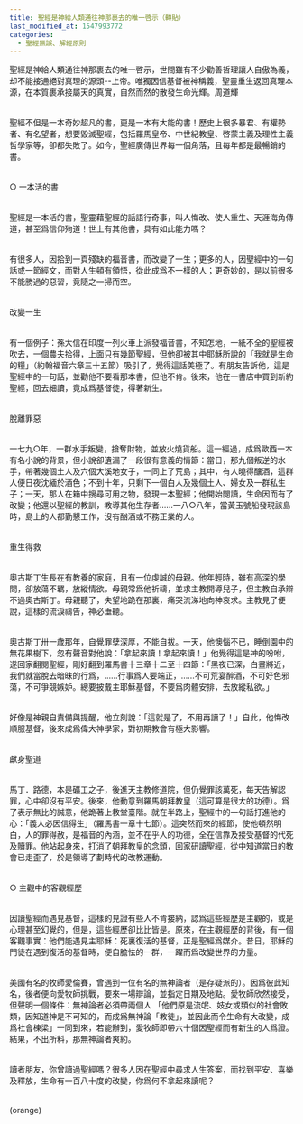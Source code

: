 ```yaml
---
title: 聖經是神給人類通往神那裹去的唯一啓示（轉貼）
last_modified_at: 1547993772
categories:
  - 聖經無誤、解經原則
---
```


聖經是神給人類通往神那裹去的唯一啓示，世間雖有不少勸善哲理讓人自傲為義，却不能接通絕對真理的源頭--上帝。唯獨因信基督被神稱義，聖靈重生返回真理本源，在本質裹承接屬天的真實，自然而然的散發生命光輝。<!--more-->周道輝 <br><br><br>聖經不但是一本奇妙超凡的書，更是一本有大能的書！歷史上很多暴君、有權勢者、有名望者，想要毀滅聖經，包括羅馬皇帝、中世紀教皇、啓蒙主義及理性主義哲學家等，卻都失敗了。如今，聖經廣傳世界每一個角落，且每年都是最暢銷的書。 <br><br><br>○ 一本活的書 <br><br><br>聖經是一本活的書，聖靈藉聖經的話語行奇事，叫人悔改、使人重生、天涯海角傳道，甚至爲信仰殉道！世上有其他書，具有如此能力嗎？ <br><br><br>有很多人，因拾到一頁殘缺的福音書，而改變了一生；更多的人，因聖經中的一句話或一節經文，而對人生頓有領悟，從此成爲不一樣的人；更奇妙的，是以前很多不能勝過的惡習，竟隨之一掃而空。 <br><br><br>改變一生 <br><br><br>有一個例子：孫大信在印度一列火車上派發福音書，不知怎地，一紙不全的聖經被吹去，一個農夫拾得，上面只有幾節聖經，但他卻被其中耶穌所說的「我就是生命的糧」（約翰福音六章三十五節）吸引了，覺得這話美極了。有朋友告訴他，這是聖經中的一句話，並勸他不要看那本書，但他不肯。後來，他在一書店中買到新約聖經，回去細讀，竟成爲基督徒，得著新生。 <br><br><br>脫離罪惡 <br><br><br>一七九○年，一群水手叛變，搶奪財物，並放火燒貨船。這一經過，成爲歐西一本有名小說的背景，但小說卻遺漏了一段很有意義的情節：當日，那九個叛逆的水手，帶著幾個土人及六個大溪地女子，一同上了荒島；其中，有人曉得釀酒，這群人便日夜沈緬於酒色；不到十年，只剩下一個白人及幾個土人、婦女及一群私生子；一天，那人在箱中搜尋可用之物，發現一本聖經；他開始閱讀，生命因而有了改變；他還以聖經的教訓，教導其他生存者……一八○八年，當黃玉號船發現該島時，島上的人都勤懇工作，沒有酗酒或不務正業的人。 <br><br><br>重生得救 <br><br><br>奧古斯丁生長在有教養的家庭，且有一位虔誠的母親。他年輕時，雖有高深的學問，卻放蕩不羈，放縱情欲。母親常爲他祈禱，並求主教開導兒子，但主教自承辯不過奧古斯丁。母親聽了，失望地跪在那裏，痛哭流涕地向神哀求。主教見了便說，這樣的流淚禱告，神必垂聽。 <br><br><br>奧古斯丁卅一歲那年，自覺罪孽深厚，不能自拔。一天，他懊惱不已，睡倒園中的無花果樹下，忽有聲音對他說：「拿起來讀！拿起來讀！」他覺得這是神的吩咐，遂回家翻閱聖經，剛好翻到羅馬書十三章十二至十四節：「黑夜已深，白晝將近，我們就當脫去暗昧的行爲，……行事爲人要端正，……不可荒宴醉酒，不可好色邪蕩，不可爭競嫉妒。總要披戴主耶穌基督，不要爲肉體安排，去放縱私欲。」 <br><br><br>好像是神親自責備與提醒，他立刻說：「這就是了，不用再讀了！」自此，他悔改順服基督，後來成爲偉大神學家，對初期教會有極大影響。 <br><br><br>獻身聖道 <br><br><br>馬丁．路德，本是礦工之子，後進天主教修道院，但仍覺罪該萬死，每天告解認罪，心中卻沒有平安。後來，他動意到羅馬朝拜教皇（這可算是很大的功德）。爲了表示無比的誠意，他跪著上教堂臺階。就在半路上，聖經中的一句話打進他的心：「義人必因信得生」（羅馬書一章十七節）。這突然而來的經節，使他頓然明白，人的罪得赦，是福音的內涵，並不在乎人的功德，全在信靠及接受基督的代死及贖罪。他站起身來，打消了朝拜教皇的念頭，回家研讀聖經，從中知道當日的教會已走歪了，於是領導了劃時代的改教運動。 <br><br><br>○ 主觀中的客觀經歷 <br><br><br>因讀聖經而遇見基督，這樣的見證有些人不肯接納，認爲這些經歷是主觀的，或是心理甚至幻覺的，但是，這些經歷卻比比皆是。原來，在主觀經歷的背後，有一個客觀事實：他們能遇見主耶穌：死裏復活的基督，正是聖經爲媒介。昔日，耶穌的門徒在遇到復活的基督時，便自膽怯的一群，一躍而爲改變世界的力量。<br><br> <br>美國有名的牧師愛倫賽，曾遇到一位有名的無神論者（是存疑派的）。因爲彼此知名，後者便向愛牧師挑戰，要來一場辯論，並指定日期及地點。愛牧師欣然接受，但聲明一個條件：無神論者必須帶兩個人 「他們原是流氓、妓女或類似的社會敗類，因知道神是不可知的，而成爲無神論「教徒」，並因此而令生命有大改變，成爲社會棟梁」一同到來，若能辦到，愛牧師即帶六十個因聖經而有新生的人爲證。結果，不出所料，那無神論者爽約。 <br><br><br>讀者朋友，你曾讀過聖經嗎？很多人因在聖經中尋求人生答案，而找到平安、喜樂及釋放，生命有一百八十度的改變，你爲何不拿起來讀呢？<br><br><br>(orange)<br>
